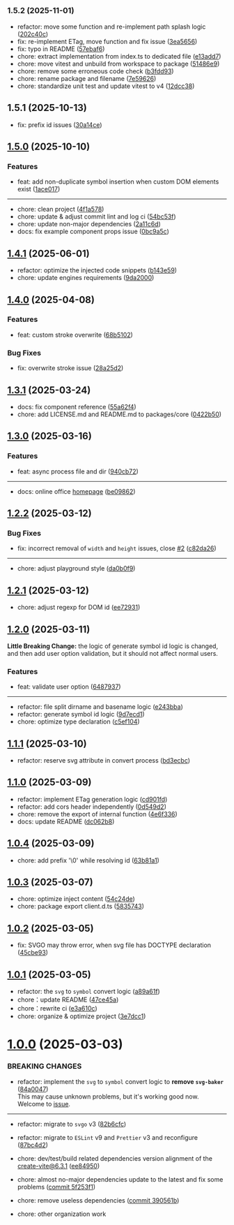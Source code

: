 ## <small>1.5.2 (2025-11-01)</small>

- refactor: move some function and re-implement path splash logic ([202c40c](https://github.com/yangxu52/vite-plugin-svg-icons-ng/commit/202c40c))
- fix: re-implement ETag, move function and fix issue ([3ea5656](https://github.com/yangxu52/vite-plugin-svg-icons-ng/commit/3ea5656))
- fix: typo in README ([57ebaf6](https://github.com/yangxu52/vite-plugin-svg-icons-ng/commit/57ebaf6))
- chore: extract implementation from index.ts to dedicated file ([e13add7](https://github.com/yangxu52/vite-plugin-svg-icons-ng/commit/e13add7))
- chore: move vitest and unbuild from workspace to package ([51486e9](https://github.com/yangxu52/vite-plugin-svg-icons-ng/commit/51486e9))
- chore: remove some erroneous code check ([b3fdd93](https://github.com/yangxu52/vite-plugin-svg-icons-ng/commit/b3fdd93))
- chore: rename package and filename ([7e59626](https://github.com/yangxu52/vite-plugin-svg-icons-ng/commit/7e59626))
- chore: standardize unit test and update vitest to v4 ([12dcc38](https://github.com/yangxu52/vite-plugin-svg-icons-ng/commit/12dcc38))

## 1.5.1 (2025-10-13)

- fix: prefix id issues ([30a14ce](https://github.com/yangxu52/vite-plugin-svg-icons-ng/commit/30a14ce))

## [1.5.0](https://github.com/yangxu52/vite-plugin-svg-icons-ng/compare/v1.5.0...v1.4.1) (2025-10-10)

### Features

- feat: add non-duplicate symbol insertion when custom DOM elements exist ([1ace017](https://github.com/yangxu52/vite-plugin-svg-icons-ng/commit/1ace017))

---

- chore: clean project ([4f1a578](https://github.com/yangxu52/vite-plugin-svg-icons-ng/commit/4f1a578))
- chore: update & adjust commit lint and log ci ([54bc53f](https://github.com/yangxu52/vite-plugin-svg-icons-ng/commit/54bc53f))
- chore: update non-major dependencies ([2a11c6d](https://github.com/yangxu52/vite-plugin-svg-icons-ng/commit/2a11c6d))
- docs: fix example component props issue ([0bc9a5c](https://github.com/yangxu52/vite-plugin-svg-icons-ng/commit/0bc9a5c))

## [1.4.1](https://github.com/yangxu52/vite-plugin-svg-icons-ng/compare/v1.4.1...v1.4.0) (2025-06-01)

- refactor: optimize the injected code
  snippets ([b143e59](https://github.com/yangxu52/vite-plugin-svg-icons-ng/commit/b143e5958eacc386e35f521e28449518190d8467))
- chore: update engines requirements ([9da2000](https://github.com/yangxu52/vite-plugin-svg-icons-ng/commit/9da20007828a3223c1bd3280d94d7fe8e84aeccd))

## [1.4.0](https://github.com/yangxu52/vite-plugin-svg-icons-ng/compare/v1.3.2...v1.3.1) (2025-04-08)

### Features

- feat: custom stroke overwrite ([68b5102](https://github.com/yangxu52/vite-plugin-svg-icons-ng/commit/68b5102d3284950e9c690032ff0dfcadaeebf7b4))

### Bug Fixes

- fix: overwrite stroke issue ([28a25d2](https://github.com/yangxu52/vite-plugin-svg-icons-ng/commit/28a25d2e45923d2f148b286fe67f08e087e9711e))

## [1.3.1](https://github.com/yangxu52/vite-plugin-svg-icons-ng/compare/v1.3.1...v1.3.0) (2025-03-24)

- docs: fix component reference ([55a62f4](https://github.com/yangxu52/vite-plugin-svg-icons-ng/commit/55a62f4))
- chore: add LICENSE.md and README.md to packages/core ([0422b50](https://github.com/yangxu52/vite-plugin-svg-icons-ng/commit/0422b50))

## [1.3.0](https://github.com/yangxu52/vite-plugin-svg-icons-ng/compare/v1.3.0...v1.2.2) (2025-03-16)

### Features

- feat: async process file and dir ([940cb72](https://github.com/yangxu52/vite-plugin-svg-icons-ng/commit/940cb72f5114f43f23387e91f0431df9bbaf1139))

---

- docs: online office [homepage](https://blog.yangxu52.top/vite-plugin-svg-icons-ng/)
  ([be09862](https://github.com/yangxu52/vite-plugin-svg-icons-ng/commit/be098626db100bc0afec034fe3447fb1f5b7ca2e))

## [1.2.2](https://github.com/yangxu52/vite-plugin-svg-icons-ng/compare/v1.2.1...v1.0.0) (2025-03-12)

### Bug Fixes

- fix: incorrect removal of `width` and `height` issues,
  close [#2](https://github.com/yangxu52/vite-plugin-svg-icons-ng/issues/2) ([c82da26](https://github.com/yangxu52/vite-plugin-svg-icons-ng/commit/c82da26a95685ad9c98f3497f99a88077cf44db7))

---

- chore: adjust playground style ([da0b0f9](https://github.com/yangxu52/vite-plugin-svg-icons-ng/commit/da0b0f96e05def158cc89222788ea58501f6d5bd))

## [1.2.1](https://github.com/yangxu52/vite-plugin-svg-icons-ng/compare/v1.2.1...v1.2.0) (2025-03-12)

- chore: adjust regexp for DOM id ([ee72931](https://github.com/yangxu52/vite-plugin-svg-icons-ng/commit/ee729315cffa73e9aa938aa6040105c09a13fe43))

## [1.2.0](https://github.com/yangxu52/vite-plugin-svg-icons-ng/compare/v1.2.0...v1.1.1) (2025-03-11)

**Little Breaking Change:** the logic of generate symbol id logic is changed, and then add user option validation, but it should not affect normal users.

### Features

- feat: validate user option ([6487937](https://github.com/yangxu52/vite-plugin-svg-icons-ng/commit/6487937075a769f822074bb6be24b35f8698c076))

---

- refactor: file split dirname and basename
  logic ([e243bba](https://github.com/yangxu52/vite-plugin-svg-icons-ng/commit/e243bba5afd8b0e7680de406f571c641cdf70c22))
- refactor: generate symbol id logic ([9d7ecd1](https://github.com/yangxu52/vite-plugin-svg-icons-ng/commit/9d7ecd1eeec9c9a268cae1c6c23d7643b8f6a52f))
- chore: optimize type declaration ([c5ef104](https://github.com/yangxu52/vite-plugin-svg-icons-ng/commit/c5ef104d08eddc2f3b05f0ca27b26be0155a33e6))

## [1.1.1](https://github.com/yangxu52/vite-plugin-svg-icons-ng/compare/v1.1.0...v1.0.0) (2025-03-10)

- refactor: reserve svg attribute in convert
  process ([bd3ecbc](https://github.com/yangxu52/vite-plugin-svg-icons-ng/commit/bd3ecbc82fc0ca8e16f2df284fa101e793300fab))

## [1.1.0](https://github.com/yangxu52/vite-plugin-svg-icons-ng/compare/v1.0.5...v1.0.4) (2025-03-09)

- refactor: implement ETag generation logic ([cd901fd](https://github.com/yangxu52/vite-plugin-svg-icons-ng/commit/cd901fd8d1c4745ce0fc49556303c6e2f33f0ab0))
- refactor: add cors header independently ([0d549d2](https://github.com/yangxu52/vite-plugin-svg-icons-ng/commit/0d549d23f587612257c3a54ee415be94c5cb8a87))
- chore: remove the export of internal
  function ([4e6f336](https://github.com/yangxu52/vite-plugin-svg-icons-ng/commit/4e6f336bc0456a9e741462f17b3738b3ad27e5a1))
- docs: update README ([dc062b8](https://github.com/yangxu52/vite-plugin-svg-icons-ng/commit/dc062b801188a29df368b6825101ef377549e6bd))

## [1.0.4](https://github.com/yangxu52/vite-plugin-svg-icons-ng/compare/v1.0.4...v1.0.3) (2025-03-09)

- chore: add prefix '\0' while resolving id ([63b81a1](https://github.com/yangxu52/vite-plugin-svg-icons-ng/commit/63b81a14f39498e6e5dd3bac026bcb20ff0c50bd))

## [1.0.3](https://github.com/yangxu52/vite-plugin-svg-icons-ng/compare/v1.0.3...v1.0.2) (2025-03-07)

- chore: optimize inject content ([54c24de](https://github.com/yangxu52/vite-plugin-svg-icons-ng/commit/54c24dee7187278696fd7ee42aed560a35cd6705))
- chore: package export client.d.ts ([5835743](https://github.com/yangxu52/vite-plugin-svg-icons-ng/commit/583574344ecff32b3ee451104cddb58bddf18aa6))

## [1.0.2](https://github.com/yangxu52/vite-plugin-svg-icons-ng/compare/v1.0.0...v1.0.2) (2025-03-05)

- fix: SVGO may throw error, when svg file has DOCTYPE
  declaration ([45cbe93](https://github.com/yangxu52/vite-plugin-svg-icons-ng/commit/45cbe93fb700c65b848f199104a1ba05f9cbb344))

## [1.0.1](https://github.com/yangxu52/vite-plugin-svg-icons-ng/compare/v1.0.0...v1.0.1) (2025-03-05)

- refactor: the `svg` to `symbol` convert
  logic ([a89a61f](https://github.com/yangxu52/vite-plugin-svg-icons-ng/commit/a89a61f4a340d5cd771a99f477a6953469595600))
- chore：update README ([47ce45a](https://github.com/yangxu52/vite-plugin-svg-icons-ng/commit/47ce45a376a5386ebcf4a6baaa8678ac8f442d1b))
- chore：rewrite ci ([e3a610c](https://github.com/yangxu52/vite-plugin-svg-icons-ng/commit/e3a610c4338dabf0e91cd18660c29a2b61bf6473))
- chore: organize & optimize project ([3e7dcc1](https://github.com/yangxu52/vite-plugin-svg-icons-ng/commit/3e7dcc191c16fb6f711b51799a8d94d23036db9f))

# [1.0.0](https://github.com/yangxu52/vite-plugin-svg-icons-ng/compare/bb334a992739afa418a455c01cb762386a50840a...1ffe748b93053b26cf5210d528df68761116e2e7) (2025-03-03)

### BREAKING CHANGES

- refactor: implement the `svg` to `symbol` convert logic to **remove
  `svg-baker`** ([84a0047](https://github.com/yangxu52/vite-plugin-svg-icons-ng/commit/84a00475ff705de97ee4cbf1203c3d79fbf89b03))  
  This may cause unknown problems, but it's working good now. Welcome to [issue](https://github.com/yangxu52/vite-plugin-svg-icons-ng/issues).

---

- refactor: migrate to `svgo` v3 ([82b6cfc](https://github.com/yangxu52/vite-plugin-svg-icons-ng/commit/82b6cfc88e3a7196061ad82e6f75a378dc930e06))

- refactor: migrate to `ESLint` v9 and `Prettier` v3 and
  reconfigure ([87bc4d2](https://github.com/yangxu52/vite-plugin-svg-icons-ng/commit/87bc4d249a3732246cc4932b4b8f8582b5483b08))

- chore: dev/test/build related dependencies version alignment of
  the [create-vite@6.3.1](https://github.com/vitejs/vite/releases/tag/create-vite%406.3.1) ([ee84950](https://github.com/yangxu52/vite-plugin-svg-icons-ng/commit/ee8495005929edc4e487a32a57d7c4714f91de7b))

- chore: almost no-major dependencies update to the latest and fix some
  problems ([commit 5f253f1](https://github.com/yangxu52/vite-plugin-svg-icons-ng/commit/5f253f1e498aa7567702bcd316b0b2abb94a6816))

- chore: remove useless dependencies ([commit 390561b](https://github.com/yangxu52/vite-plugin-svg-icons-ng/commit/390561baf1cbbd81630ab219bb284b1b0c8ab6ef))

- chore: other organization work
